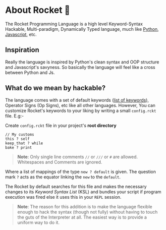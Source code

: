 # About Rocket :book:

The Rocket Programming Language is a high level Keyword-Syntax Hackable, Multi-paradigm, Dynamically Typed language, much like [Python](https://python.org), [Javascript](https://wikepedia.com/Javascript), etc.

## Inspiration

Really the language is inspired by Python's clean syntax and OOP structure and Javascript's savyness. So basically the language will feel like a cross between Python and Js.


## What do we mean by **hackable**?

The language comes with a set of default keywords ([list of keywords](https://github.com/Zero-1729/rocket/tree/master/docs/Specification.md)), Operator Signs (Op Signs), etc like all other languages. However, You can customize Rocket's keywords to your liking by writing a small `config.rckt` file. E.g:-

Create `config.rckt` file in your project's **root directory**

```rckt
// My customs
this ? self
keep_that ? while
bake ? print
```

> **Note**: Only single line comments `//` or `///` or `#` are allowed. Whitespaces and Comments are ignored.

Where a list of mappings of the type `new ? default` is given. The question mark `?` acts as the equator linking the `new` to the `default`.

The Rocket by default searches for this file and makes the necessary changes to its *Keyword Syntax List* (KSL) and bundles your script if program execution was fired else it uses this in your `REPL` session.

> **Note**: The reason for this addition is to make the language flexible enough to hack the syntax (though not fully) without having to touch the guts of the Interpreter at all. The easiest way is to provide a uniform way to do it.
